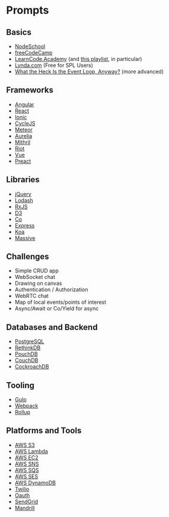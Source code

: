 # Prompts

## Basics

- [NodeSchool](http://nodeschool.io/)
- [freeCodeCamp](https://www.freecodecamp.com/)
- [LearnCode.Academy](http://learncode.academy/) (and [this playlist](https://www.youtube.com/watch?v=JEq7Ehw-qk8&list=PLoYCgNOIyGABI011EYc-avPOsk1YsMUe_), in particular)
- [Lynda.com](https://www.spl.org/about-the-library/library-news-releases/lyndacom-319) (Free for SPL Users)
- [What the Heck Is the Event Loop, Anyway?](https://www.youtube.com/watch?v=8aGhZQkoFbQ) (more advanced)


## Frameworks

- [Angular](https://angularjs.org/)
- [React](https://facebook.github.io/react/)
- [Ionic](http://ionicframework.com/)
- [CycleJS](http://cycle.js.org/)
- [Meteor](https://www.meteor.com/)
- [Aurelia](http://aurelia.io/)
- [Mithril](http://mithril.js.org/)
- [Riot](http://riotjs.com/)
- [Vue](http://vuejs.org/)
- [Preact](https://preactjs.com/)


## Libraries

- [jQuery](https://jquery.com/)
- [Lodash](https://lodash.com/)
- [RxJS](http://reactivex.io/)
- [D3](https://d3js.org/)
- [Co](https://github.com/tj/co)
- [Express](http://expressjs.com/)
- [Koa](http://koajs.com/)
- [Massive](https://github.com/robconery/massive-js)


## Challenges

- Simple CRUD app
- WebSocket chat
- Drawing on canvas
- Authentication / Authorization
- WebRTC chat
- Map of local events/points of interest
- Async/Await or Co/Yield for async


## Databases and Backend

- [PostgreSQL](http://www.postgresql.org/)
- [RethinkDB](https://www.rethinkdb.com/)
- [PouchDB](https://pouchdb.com/)
- [CouchDB](http://couchdb.apache.org/)
- [CockroachDB](https://www.cockroachlabs.com/)


## Tooling

- [Gulp](http://gulpjs.com/)
- [Webpack](https://webpack.github.io/)
- [Rollup](http://rollupjs.org/)


## Platforms and Tools

- [AWS S3](https://aws.amazon.com/s3/)
- [AWS Lambda](https://aws.amazon.com/lambda/)
- [AWS EC2](https://aws.amazon.com/ec2/)
- [AWS SNS](https://aws.amazon.com/sns/)
- [AWS SQS](https://aws.amazon.com/sqs/)
- [AWS SES](https://aws.amazon.com/ses/)
- [AWS DynamoDB](https://aws.amazon.com/dynamodb/)
- [Twilio](https://www.twilio.com/)
- [Oauth](http://oauth.net/)
- [SendGrid](https://sendgrid.com/)
- [Mandrill](https://www.mandrill.com/)
